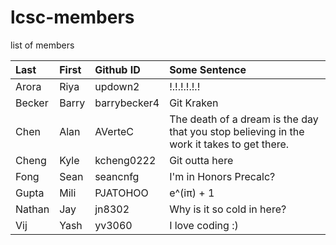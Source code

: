# lcsc-members
list of members

| Last | First | Github ID | Some Sentence |
| :---      | :---       | :---      | :---          |
| Arora | Riya | updown2 | !.!.!.!.!.! |
| Becker | Barry | barrybecker4 | Git Kraken |
| Chen | Alan | AVerteC | The death of a dream is the day that you stop believing in the work it takes to get there. |
| Cheng | Kyle | kcheng0222 | Git outta here |
| Fong | Sean | seancnfg | I'm in Honors Precalc? |
| Gupta | Mili | PJATOHOO | e^(iπ) + 1 |
| Nathan | Jay | jn8302 | Why is it so cold in here? | 
| Vij | Yash | yv3060 | I love coding :) |
